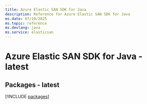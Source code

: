 ```yaml
---
title: Azure Elastic SAN SDK for Java
description: Reference for Azure Elastic SAN SDK for Java
ms.date: 07/10/2025
ms.topic: reference
ms.devlang: java
ms.service: elasticsan
---
```

# Azure Elastic SAN SDK for Java - latest
## Packages - latest
[!INCLUDE [packages](elastic-san-index.md)]